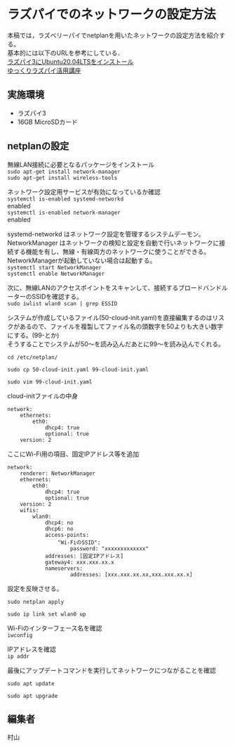 # ラズパイでのネットワークの設定方法
本稿では，ラズベリーパイでnetplanを用いたネットワークの設定方法を紹介する。<br>
基本的には以下のURLを参考にしている．<br>
[ラズパイ3にUbuntu20.04LTSをインストール](https://takaken.tokyo/dev/raspberrypi/raspi_ubuntu_setup2004/)
<br>
[ゆっくりラズパイ活用講座](http://7th-chord.jp/sara_tsukiyono/index.php?cl=rp&rp=191028)
<br>


## 実施環境
- ラズパイ3 
- 16GB MicroSDカード

## netplanの設定
無線LAN接続に必要となるパッケージをインストール<br>
`sudo apt-get install network-manager`<br>
`sudo apt-get install wireless-tools`<br>

ネットワーク設定用サービスが有効になっているか確認<br>
`systemctl is-enabled systemd-networkd`<br>
enabled<br>
`systemctl is-enabled network-manager`<br>
enabled<br>

systemd-networkd はネットワーク設定を管理するシステムデーモン。<br>
NetworkManager はネットワークの検知と設定を自動で行いネットワークに接続する機能を有し、無線・有線両方のネットワークに使うことができる。<br>
NetworkManagerが起動していない場合は起動する。<br>
`systemctl start NetworkManager`<br>
`systemctl enable NetworkManager`<br>

次に、無線LANのアクセスポイントをスキャンして、接続するブロードバンドルーターのSSIDを確認する。<br>
`sudo iwlist wlan0 scan | grep ESSID`<br>

システムが作成しているファイル(50-cloud-init.yaml)を直接編集するのはリスクがあるので、ファイルを複製してファイル名の頭数字を50よりも大きい数字にする。(99-とか)<br>
そうすることでシステムが50〜を読み込んだあとに99〜を読み込んでくれる。<br>
```
cd /etc/netplan/

sudo cp 50-cloud-init.yaml 99-cloud-init.yaml

sudo vim 99-cloud-init.yaml
```
cloud-initファイルの中身
```
network:
    ethernets:
        eth0:
            dhcp4: true
            optional: true
    version: 2
```

ここにWi-Fi用の項目、固定IPアドレス等を追加
```
network:
    renderer: NetworkManager
    ethernets:
        eth0:
            dhcp4: true
            optional: true
    version: 2
    wifis:
        wlan0:
            dhcp4: no
            dhcp6: no
            access-points:
                "Wi-FiのSSID":
                    password: "xxxxxxxxxxxxx"
            addresses: [固定IPアドレス]
            gateway4: xxx.xxx.xx.x
            nameservers:
                    addresses: [xxx.xxx.xx.xx,xxx.xxx.xx.x]
```

設定を反映させる。
```
sudo netplan apply

sudo ip link set wlan0 up
```

Wi-Fiのインターフェース名を確認<br>
`iwconfig`<br>

IPアドレスを確認<br>
`ip addr`<br>


最後にアップデートコマンドを実行してネットワークにつながることを確認

```
sudo apt update

sudo apt upgrade
```

## 編集者
村山
